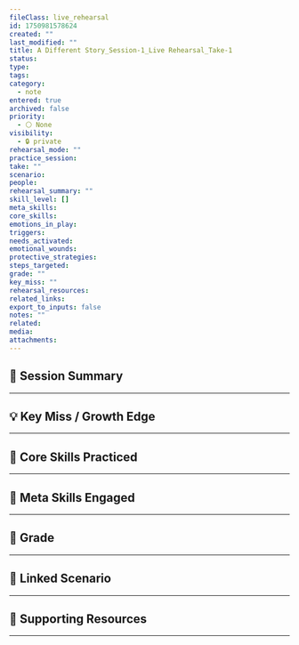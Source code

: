 ```yaml
---
fileClass: live_rehearsal
id: 1750981578624
created: ""
last_modified: ""
title: A Different Story_Session-1_Live Rehearsal_Take-1
status: 
type: 
tags: 
category:
  - note
entered: true
archived: false
priority:
  - ⚪ None
visibility:
  - 🔒 private
rehearsal_mode: ""
practice_session: 
take: ""
scenario: 
people: 
rehearsal_summary: ""
skill_level: []
meta_skills: 
core_skills: 
emotions_in_play: 
triggers: 
needs_activated: 
emotional_wounds: 
protective_strategies: 
steps_targeted: 
grade: ""
key_miss: ""
rehearsal_resources: 
related_links: 
export_to_inputs: false
notes: ""
related: 
media: 
attachments:
---
```


## 📝 Session Summary  
---  


## 💡 Key Miss / Growth Edge  
---  


## 🧠 Core Skills Practiced  
---  

  
## 🧭 Meta Skills Engaged  
---  


## 🎯 Grade  
---  


## 📎 Linked Scenario  
---  


## 🔗 Supporting Resources  
---  

